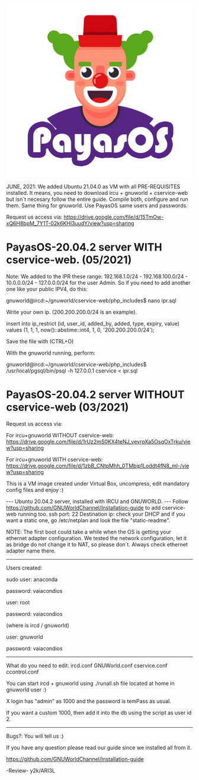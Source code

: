 <p style="text-align:center;"><img src="https://github.com/GNUWorldChannel/PayasOS-20.04.1/blob/main/logo-final.png" alt="PayasOS 20.04.1 by y2k and ARI3L"></p>

JUNE, 2021: We added Ubuntu 21.04.0 as VM with all PRE-REQUISITES installed.
It means, you need to download ircu + gnuworld + cservice-web but isn´t necesary
follow the entire guide. Compile both, configure and run them.
Same thing for gnuworld. Use PayasOS same users and passwords.

Request us access via: https://drive.google.com/file/d/15TmOw-xQ6H8bpM_7Y1T-02k6KHl3uudY/view?usp=sharing

# PayasOS-20.04.2 server WITH cservice-web. (05/2021)

Note: We added to the IPR these range: 192.168.1.0/24 - 192.168.100.0/24 - 10.0.0.0/24 - 127.0.0.0/24 
for the user Admin. So if you need to add another one like your public IPV4, do this:

gnuworld@ircd:~/gnuworld/cservice-web/php_includes$ nano ipr.sql 

Write your own ip. (200.200.200.0/24 is an example).

insert into ip_restrict (id, user_id, added_by, added, type, expiry, value) values (1, 1, 1, now()::abstime::int4, 1, 0, '200.200.200.0/24');

Save the file with (CTRL+O)

With the gnuworld running, perform:

gnuworld@ircd:~/gnuworld/cservice-web/php_includes$ /usr/local/pgsql/bin/psql -h 127.0.0.1 cservice < ipr.sql 

# PayasOS-20.04.2 server WITHOUT cservice-web (03/2021)

Request us access vía: 

For ircu+gnuworld WITHOUT cservice-web:
https://drive.google.com/file/d/1rUz2mS0KX4teNJ_yevrpXa5OsqOxTrku/view?usp=sharing

For ircu+gnuworld WITH cservice-web: 
https://drive.google.com/file/d/1zbB_CNtpMhh_0TMbip1Loddt4fN8_ml-/view?usp=sharing

This is a VM image created under Virtual Box, uncompress, edit mandatory
config files and enjoy :)

--- Ubuntu 20.04.2 server, installed with IRCU and GNUWORLD. ---
Follow https://github.com/GNUWorldChannel/Installation-guide
to add cservice-web running too. 
ssh port: 22 Destination ip: check your DHCP and if you want
a static one, go /etc/netplan and look the file "static-readme".

NOTE: The first boot could take a while when the OS is
getting your ethernet adapter configuration.
We tested the network configuration, let it as bridge
do not change it to NAT, so please don´t. 
Always check ethernet adapter name there.

------------------------------------------
Users created: 


sudo user: anaconda

password: vaiacondios


user: root

password: vaiacondios


(where is ircd / gnuworld)

user: gnuworld

password: vaiacondios

------------------------------------------
What do you need to edit: 
ircd.conf
GNUWorld.conf 
cservice.conf
ccontrol.conf

You can start ircd + gnuworld using
./runall.sh file located at home in
gnuworld user :)

X login has "admin" as 1000 and the password
is temPass as usual.

If you want a custom 1000, then add it into the db
using the script as user id 2. 

------------------------------------------
Bugs?: You will tell us :)

If you have any question please read our guide since
we installed all from it.

https://github.com/GNUWorldChannel/Installation-guide

-Review- y2k/ARI3L
